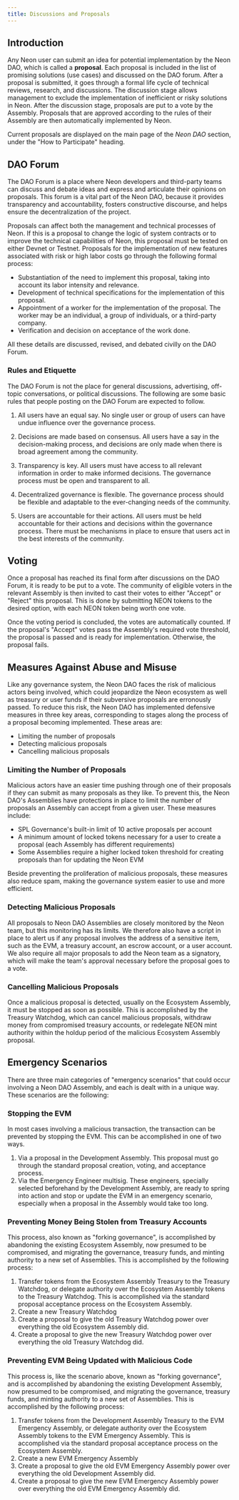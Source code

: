 ```yaml
---
title: Discussions and Proposals
---
```


## Introduction

Any Neon user can submit an idea for potential implementation by the Neon DAO, which is called a **proposal**. Each proposal is included in the list of promising solutions (use cases) and discussed on the DAO forum. After a proposal is submitted, it goes through a formal life cycle of technical reviews, research, and discussions. The discussion stage allows management to exclude the implementation of inefficient or risky solutions in Neon. After the discussion stage, proposals are put to a vote by the Assembly. Proposals that are approved according to the rules of their Assembly are then automatically implemented by Neon.

Current proposals are displayed on the main page of the *Neon DAO* section, under the "How to Participate" heading.

## DAO Forum

The DAO Forum is a place where Neon developers and third-party teams can discuss and debate ideas and express and articulate their opinions on proposals. This forum is a vital part of the Neon DAO, because it provides transparency and accountability, fosters constructive discourse, and helps ensure the decentralization of the project. 

Proposals can affect both the management and technical processes of Neon. If this is a proposal to change the logic of system contracts or to improve the technical capabilities of Neon, this proposal must be tested on either Devnet or Testnet. Proposals for the implementation of new features associated with risk or high labor costs go through the following formal process:

  * Substantiation of the need to implement this proposal, taking into account its labor intensity and relevance.
  * Development of technical specifications for the implementation of this proposal.
  * Appointment of a worker for the implementation of the proposal. The worker may be an individual, a group of individuals, or a third-party company.
  * Verification and decision on acceptance of the work done.

All these details are discussed, revised, and debated civilly on the DAO Forum.

### Rules and Etiquette

The DAO Forum is not the place for general discussions, advertising, off-topic conversations, or political discussions. The following are some basic rules that people posting on the DAO Forum are expected to follow.

1. All users have an equal say. No single user or group of users can have undue influence over the governance process.

2. Decisions are made based on consensus. All users have a say in the decision-making process, and decisions are only made when there is broad agreement among the community.

3. Transparency is key. All users must have access to all relevant information in order to make informed decisions. The governance process must be open and transparent to all.

4. Decentralized governance is flexible. The governance process should be flexible and adaptable to the ever-changing needs of the community.

5. Users are accountable for their actions. All users must be held accountable for their actions and decisions within the governance process. There must be mechanisms in place to ensure that users act in the best interests of the community.


## Voting

Once a proposal has reached its final form after discussions on the DAO Forum, it is ready to be put to a vote. The community of eligible voters in the relevant Assembly is then invited to cast their votes to either "Accept" or "Reject" this proposal. This is done by submitting NEON tokens to the desired option, with each NEON token being worth one vote.

Once the voting period is concluded, the votes are automatically counted. If the proposal's "Accept" votes pass the Assembly's required vote threshold, the proposal is passed and is ready for implementation. Otherwise, the proposal fails.

## Measures Against Abuse and Misuse

Like any governance system, the Neon DAO faces the risk of malicious actors being involved, which could jeopardize the Neon ecosystem as well as treasury or user funds if their subversive proposals are erronously passed. To reduce this risk, the Neon DAO has implemented defensive measures in three key areas, corresponding to stages along the process of a proposal becoming implemented. These areas are:

* Limiting the number of proposals
* Detecting malicious proposals
* Cancelling malicious proposals

### Limiting the Number of Proposals
Malicious actors have an easier time pushing through one of their proposals if they can submit as many proposals as they like. To prevent this, the Neon DAO's Assemblies have protections in place to limit the number of proposals an Assembly can accept from a given user. These measures include:

* SPL Governance's built-in limit of 10 active proposals per account
* A minimum amount of locked tokens necessary for a user to create a proposal (each Assembly has different requirements)
* Some Assemblies require a higher locked token threshold for creating proposals than for updating the Neon EVM

Beside preventing the proliferation of malicious proposals, these measures also reduce spam, making the governance system easier to use and more efficient.

### Detecting Malicious Proposals
All proposals to Neon DAO Assemblies are closely monitored by the Neon team, but this monitoring has its limits. We therefore also have a script in place to alert us if any proposal involves the address of a sensitive item, such as the EVM, a treasury account, an escrow account, or a user account. We also require all major proposals to add the Neon team as a signatory, which will make the team's approval necessary before the proposal goes to a vote.

### Cancelling Malicious Proposals
Once a malicious proposal is detected, usually on the Ecosystem Assembly, it must be stopped as soon as possible. This is accomplished by the Treasury Watchdog, which can cancel malicious proposals, withdraw money from compromised treasury accounts, or redelegate NEON mint authority within the holdup period of the malicious Ecosystem Assembly proposal.

## Emergency Scenarios
There are three main categories of "emergency scenarios" that could occur involving a Neon DAO Assembly, and each is dealt with in a unique way. These scenarios are the following:

### Stopping the EVM
In most cases involving a malicious transaction, the transaction can be prevented by stopping the EVM. This can be accomplished in one of two ways.

1. Via a proposal in the Development Assembly. This proposal must go through the standard proposal creation, voting, and acceptance process.
2. Via the Emergency Engineer multisig. These engineers, specially selected beforehand by the Development Assembly, are ready to spring into action and stop or update the EVM in an emergency scenario, especially when a proposal in the Assembly would take too long.

### Preventing Money Being Stolen from Treasury Accounts
This process, also known as "forking governance", is accomplished by abandoning the existing Ecosystem Assembly, now presumed to be compromised, and migrating the governance, treasury funds, and minting authority to a new set of Assemblies. This is accomplished by the following process:

1. Transfer tokens from the Ecosystem Assembly Treasury to the Treasury Watchdog, or delegate authority over the Ecosystem Assembly tokens to the Treasury Watchdog. This is accomplished via the standard proposal acceptance process on the Ecosystem Assembly.
2. Create a new Treasury Watchdog
3. Create a proposal to give the old Treasury Watchdog power over everything the old Ecosystem Assembly did.
4. Create a proposal to give the new Treasury Watchdog power over everything the old Treasury Watchdog did.

### Preventing EVM Being Updated with Malicious Code
This process is, like the scenario above, known as "forking governance", and is accomplished by abandoning the existing Development Assembly, now presumed to be compromised, and migrating the governance, treasury funds, and minting authority to a new set of Assemblies. This is accomplished by the following process:

1. Transfer tokens from the Development Assembly Treasury to the EVM Emergency Assembly, or delegate authority over the Ecosystem Assembly tokens to the EVM Emergency Assembly. This is accomplished via the standard proposal acceptance process on the Ecosystem Assembly.
2. Create a new EVM Emergency Assembly
3. Create a proposal to give the old EVM Emergency Assembly power over everything the old Development Assembly did.
4. Create a proposal to give the new EVM Emergency Assembly power over everything the old EVM Emergency Assembly did.
